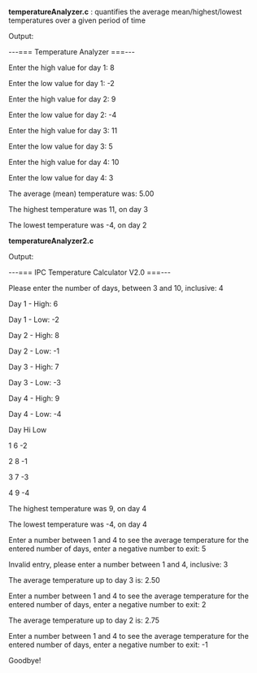 
**temperatureAnalyzer.c** : quantifies the average mean/highest/lowest temperatures over a given period of time



Output:

---=== Temperature Analyzer ===---

Enter the high value for day 1: 8

Enter the low value for day 1: -2

Enter the high value for day 2: 9

Enter the low value for day 2: -4

Enter the high value for day 3: 11

Enter the low value for day 3: 5

Enter the high value for day 4: 10

Enter the low value for day 4: 3

The average (mean) temperature was: 5.00

The highest temperature was 11, on day 3

The lowest temperature was -4, on day 2




**temperatureAnalyzer2.c**




Output:

---=== IPC Temperature Calculator V2.0 ===---

Please enter the number of days, between 3 and 10, inclusive: 4

Day 1 - High: 6

Day 1 - Low: -2

Day 2 - High: 8

Day 2 - Low: -1

Day 3 - High: 7

Day 3 - Low: -3

Day 4 - High: 9

Day 4 - Low: -4

Day  Hi  Low

1    6    -2

2    8    -1

3    7    -3

4    9    -4


The highest temperature was 9, on day 4

The lowest temperature was -4, on day 4

Enter a number between 1 and 4 to see the average temperature for the entered number of days, enter a negative number to exit: 5

Invalid entry, please enter a number between 1 and 4, inclusive: 3

The average temperature up to day 3 is: 2.50

Enter a number between 1 and 4 to see the average temperature for the entered number of days, enter a negative number to exit: 2

The average temperature up to day 2 is: 2.75

Enter a number between 1 and 4 to see the average temperature for the entered number of days, enter a negative number to exit: -1

Goodbye!
